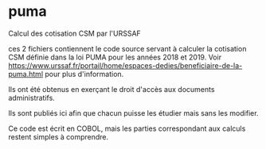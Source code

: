 # puma
Calcul des cotisation CSM par l'URSSAF

ces 2 fichiers contiennent le code source servant à calculer la cotisation CSM définie dans la loi PUMA pour les années 2018 et 2019.
Voir https://www.urssaf.fr/portail/home/espaces-dedies/beneficiaire-de-la-puma.html pour plus d'information.

Ils ont été obtenus en exerçant le droit d'accès aux documents administratifs.

Ils sont publiés ici afin que chacun puisse les étudier mais sans les modifier.

Ce code est écrit en COBOL, mais les parties correspondant aux calculs restent simples à comprendre.
